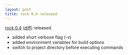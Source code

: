```yaml
---
layout: post
title: rock 0.4 released
---
```


[rock 0.4][pypi] ([diff][diff]) released.

 - added short verbose flag (-v)
 - added environment variables for build options
 - switch to project directory before executing commands

[pypi]: http://pypi.python.org/pypi/rock/0.4.0
[diff]: https://github.com/rockplatform/rock/compare/0.3.1...0.4.0
